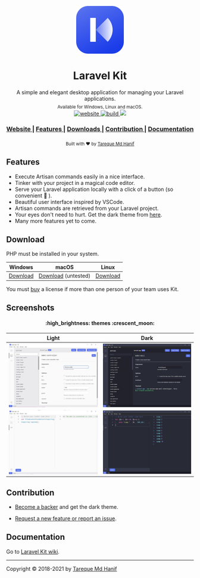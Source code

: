<p align="center">
  <img src="./build/icon.png" height="128">
</p>
<h1 align="center">Laravel Kit</h1>
<div align="center">
  A simple and elegant desktop application for managing your Laravel applications.<br>
  <sub>Available for Windows, Linux and macOS.</sub>
</div>
<div align="center">
  <!-- Version -->
  <a href="https://tmdh.github.io/laravel-kit">
    <img src="https://img.shields.io/github/package-json/v/tmdh/laravel-kit" alt="website">
  </a>
  <!-- Build Status -->
  <a href="https://github.com/tmdh/laravel-kit/actions/workflows/build.yml">
    <img src="https://github.com/tmdh/laravel-kit/actions/workflows/build.yml/badge.svg" alt="build">
  </a>
  <!-- Downloads total -->
  <a href="https://github.com/tmdh/laravel-kit/releases">
    <img src="https://img.shields.io/github/downloads/tmdh/laravel-kit/total">
  </a>
</div>
<div align="center">
  <h3>
    <a href="https://tmdh.github.io/laravel-kit/">
      Website
    </a>
    <span> | </span>
    <a href="https://github.com/tmdh/laravel-kit#features">
      Features
    </a>
    <span> | </span>
    <a href="https://github.com/tmdh/laravel-kit#download">
      Downloads
    </a>
    <span> | </span>
    <a href="https://github.com/tmdh/laravel-kit#contribution">
      Contribution
    </a>
    <span> | </span>
    <a href="https://github.com/tmdh/laravel-kit/wiki">
      Documentation
    </a>
  </h3>
</div>
<div align="center">
  <sub>
  Built with ❤︎ by <a href="https://github.com/tmdh">Tareque Md Hanif</a>
  </sub>
</div>

## Features

- Execute Artisan commands easily in a nice interface.
- Tinker with your project in a magical code editor.
- Serve your Laravel application locally with a click of a button (so convenient :star_struck: ).
- Beautiful user interface inspired by VSCode.
- Artisan commands are retrieved from your Laravel project.
- Your eyes don't need to hurt. Get the dark theme from [here](https://gum.co/laravel-kit).
- Many more features yet to come.

## Download

PHP must be installed in your system.

| Windows                                                                                              | macOS                                                                                                         | Linux                                                                                                      |
| ---------------------------------------------------------------------------------------------------- | ------------------------------------------------------------------------------------------------------------- | ---------------------------------------------------------------------------------------------------------- |
| [Download](https://github.com/tmdh/laravel-kit/releases/download/v2.0.0/laravel-kit-setup-2.0.0.exe) | [Download](https://github.com/tmdh/laravel-kit/releases/download/v2.0.0/laravel-kit-2.0.0-mac.zip) (untested) | [Download](https://github.com/tmdh/laravel-kit/releases/download/v2.0.0/laravel-kit-2.0.0-x86_64.AppImage) |

You must [buy](http://gum.co/laravel-kit) a license if more than one person of your team uses Kit.

## Screenshots

<h4 align="center"> :high_brightness: themes :crescent_moon: </h4>

|               Light                |               Dark                |
| :--------------------------------: | :-------------------------------: |
| ![](screenshots/artisan-light.jpg) | ![](screenshots/artisan-dark.jpg) |
| ![](screenshots/tinker-light.jpg)  | ![](screenshots/tinker-dark.jpg)  |

## Contribution

- [Become a backer](https://gum.co/laravel-kit) and get the dark theme.

- [Request a new feature or report an issue](https://github.com/tmdh/laravel-kit/issues/new/).

## Documentation

Go to [Laravel Kit wiki](https://github.com/tmdh/laravel-kit/wiki).

---

Copyright © 2018-2021 by [Tareque Md Hanif](https://github.com/tmdh)
